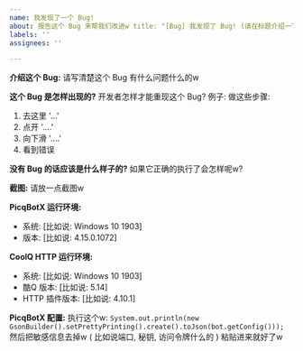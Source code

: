 ```yaml
---
name: 我发现了一个 Bug!
about: 报告这个 Bug 来帮我们改进w title: "[Bug] 我发现了 Bug! (请在标题介绍一下这个 Bug)"
labels: ''
assignees: ''

---
```


<!--
    注意: 
    请认真填写这个 Bug 报告w
    请认真填写这个 Bug 报告w
    请认真填写这个 Bug 报告w

    PicqBotX 的开发者又不是神仙啦 (╯‵□′)╯︵┻━┻
    只说: "这个地方有问题" 的话...
    我怎么知道问题在哪里嘛xx
-->

**介绍这个 Bug:**
请写清楚这个 Bug 有什么问题什么的w

**这个 Bug 是怎样出现的?**
开发者怎样才能重现这个 Bug? 例子: 做这些步骤:

1. 去这里 '...'
2. 点开 '....'
3. 向下滑 '....'
4. 看到错误

**没有 Bug 的话应该是什么样子的?**
如果它正确的执行了会怎样呢w?

**截图:**
请放一点截图w

**PicqBotX 运行环境:**

- 系统: [比如说: Windows 10 1903]
- 版本: [比如说: 4.15.0.1072]

**CoolQ HTTP 运行环境:**

- 系统: [比如说: Windows 10 1903]
- 酷Q 版本: [比如说: 5.14]
- HTTP 插件版本: [比如说: 4.10.1]

**PicqBotX 配置:**
执行这个w:
`System.out.println(new GsonBuilder().setPrettyPrinting().create().toJson(bot.getConfig()));`
然后把敏感信息去掉w
( 比如说端口, 秘钥, 访问令牌什么的 )
粘贴进来就好了w
